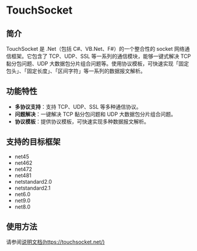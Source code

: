 # TouchSocket

## 简介
TouchSocket 是 .Net（包括 C#、VB.Net、F#）的一个整合性的 socket 网络通信框架。它包含了 TCP、UDP、SSL 等一系列的通信模块，能够一键式解决 TCP 黏分包问题、UDP 大数据包分片组合问题等。使用协议模板，可快速实现「固定包头」、「固定长度」、「区间字符」等一系列的数据报文解析。

## 功能特性
- **多协议支持**：支持 TCP、UDP、SSL 等多种通信协议。
- **问题解决**：一键解决 TCP 黏分包问题和 UDP 大数据包分片组合问题。
- **协议模板**：提供协议模板，可快速实现多种数据报文解析。

## 支持的目标框架

- net45
- net462
- net472
- net481
- netstandard2.0
- netstandard2.1
- net6.0
- net9.0
- net8.0

## 使用方法

请参阅[说明文档(https://touchsocket.net/)](https://touchsocket.net/)